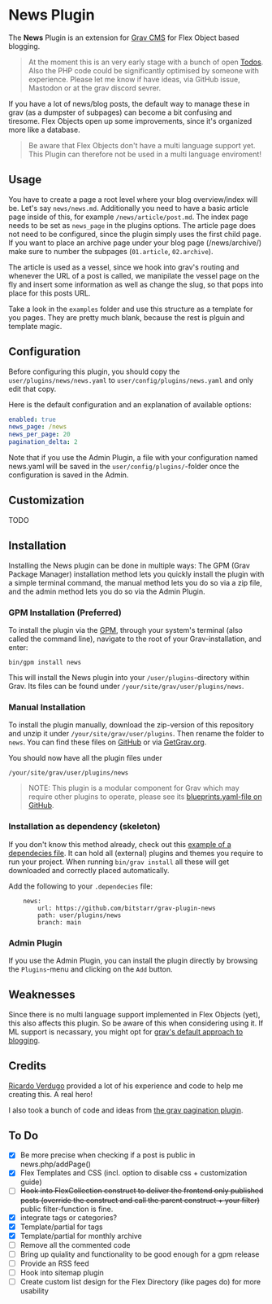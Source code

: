 # News Plugin

The **News** Plugin is an extension for [Grav CMS](https://github.com/getgrav/grav) for Flex Object based blogging.

> At the moment this is an very early stage with a bunch of open [Todos](#to-do). Also the PHP code could be significantly optimised by someone with experience. Please let me know if have ideas, via GitHub issue, Mastodon or at the grav discord sevrer.

If you have a lot of news/blog posts, the default way to manage these in grav (as a dumpster of subpages) can become a bit confusing and tiresome. Flex Objects open up some improvements, since it's organized more like a database.

> Be aware that Flex Objects don't have a multi language support yet. This Plugin can therefore not be used in a multi language enviroment!

## Usage

You have to create a page a root level where your blog overview/index will be. Let's say `news/news.md`. Additionally you need to have a basic article page inside of this, for example `/news/article/post.md`. The index page needs to be set as `news_page` in the plugins options. The article page does not need to be configured, since the plugin simply uses the first child page. If you want to place an archive page under your blog page (/news/archive/) make sure to number the subpages (`01.article`, `02.archive`).

The article is used as a vessel, since we hook into grav's routing and whenever the URL of a post is called, we manipilate the vessel page on the fly and insert some information as well as change the slug, so that pops into place for this posts URL.

Take a look in the `examples` folder and use this structure as a template for you pages. They are pretty much blank, because the rest is plguin and template magic.

## Configuration

Before configuring this plugin, you should copy the `user/plugins/news/news.yaml` to `user/config/plugins/news.yaml` and only edit that copy.

Here is the default configuration and an explanation of available options:

```yaml
enabled: true
news_page: /news
news_per_page: 20
pagination_delta: 2
```

Note that if you use the Admin Plugin, a file with your configuration named news.yaml will be saved in the `user/config/plugins/`-folder once the configuration is saved in the Admin.

## Customization

TODO

## Installation

Installing the News plugin can be done in multiple ways: The GPM (Grav Package Manager) installation method lets you quickly install the plugin with a simple terminal command, the manual method lets you do so via a zip file, and the admin method lets you do so via the Admin Plugin.

### GPM Installation (Preferred)

To install the plugin via the [GPM](https://learn.getgrav.org/cli-console/grav-cli-gpm), through your system's terminal (also called the command line), navigate to the root of your Grav-installation, and enter:

    bin/gpm install news

This will install the News plugin into your `/user/plugins`-directory within Grav. Its files can be found under `/your/site/grav/user/plugins/news`.

### Manual Installation

To install the plugin manually, download the zip-version of this repository and unzip it under `/your/site/grav/user/plugins`. Then rename the folder to `news`. You can find these files on [GitHub](https://github.com/bitstarr/grav-plugin-news) or via [GetGrav.org](https://getgrav.org/downloads/plugins).

You should now have all the plugin files under

    /your/site/grav/user/plugins/news
	
> NOTE: This plugin is a modular component for Grav which may require other plugins to operate, please see its [blueprints.yaml-file on GitHub](https://github.com/bitstarr/grav-plugin-news/blob/main/blueprints.yaml).

### Installation as dependency (skeleton)

If you don't know this method already, check out this [example of a dependecies file](https://github.com/bitstarr/sebastianlaube/blob/main/user/.dependencies). It can hold all (external) plugins and themes you require to run your project. When running `bin/grav install` all these will get downloaded and correctly placed automatically.

Add the following to your `.dependecies` file:

```
    news:
        url: https://github.com/bitstarr/grav-plugin-news
        path: user/plugins/news
        branch: main
```

### Admin Plugin

If you use the Admin Plugin, you can install the plugin directly by browsing the `Plugins`-menu and clicking on the `Add` button.

## Weaknesses

Since there is no multi language support implemented in Flex Objects (yet), this also affects this plugin. So be aware of this when considering using it. If ML support is necassary, you might opt for [grav's default approach to blogging](https://learn.getgrav.org/17/cookbook/tutorials/create-a-blog).

## Credits

[Ricardo Verdugo](https://github.com/ricardo118) provided a lot of his experience and code to help me creating this. A real hero!

I also took a bunch of code and ideas from [the grav pagination plugin](https://github.com/getgrav/grav-plugin-pagination).

## To Do

- [x] Be more precise when checking if a post is public in news.php/addPage()
- [x] Flex Templates and CSS (incl. option to disable css + customization guide)
- [ ] ~~Hook into FlexCollection construct to deliver the frontend only published posts (override the construct and call the parent construct + your filter)~~ public filter-function is fine.
- [x] integrate tags or categories?
- [x] Template/partial for tags
- [x] Template/partial for monthly archive
- [ ] Remove all the commented code
- [ ] Bring up quiality and functionality to be good enough for a gpm release
- [ ] Provide an RSS feed
- [ ] Hook into sitemap plugin
- [ ] Create custom list design for the Flex Directory (like pages do) for more usability
